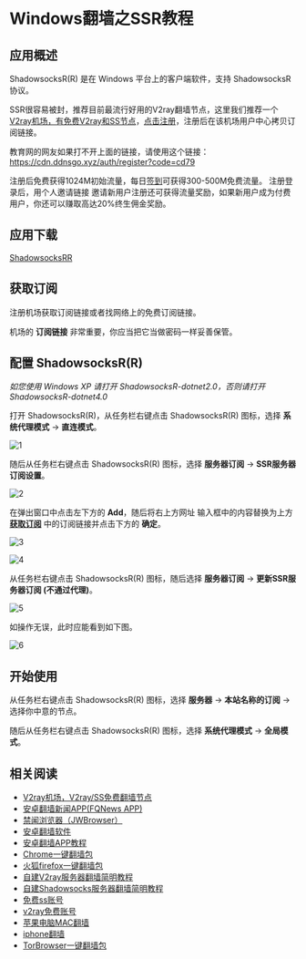 # Windows翻墙之SSR教程

## 应用概述

ShadowsocksR(R) 是在 Windows 平台上的客户端软件，支持 ShadowsocksR 协议。

SSR很容易被封，推荐目前最流行好用的V2ray翻墙节点，这里我们推荐一个[V2ray机场，有免费V2ray和SS节点](https://github.com/bannedbook/fanqiang/wiki/V2ray%E6%9C%BA%E5%9C%BA)，[点击注册](https://go.runba.cyou/auth/register?code=cd79)，注册后在该机场用户中心拷贝订阅链接。

教育网的网友如果打不开上面的链接，请使用这个链接：
https://cdn.ddnsgo.xyz/auth/register?code=cd79

注册后免费获得1024M初始流量，每日[签到](https://raw.githubusercontent.com/bannedbook/fanqiang/master/v2ss/images/checkin.jpg)可获得300-500M免费流量。
注册登录后，用个人邀请链接 邀请新用户注册还可获得流量奖励，如果新用户成为付费用户，你还可以赚取高达20%终生佣金奖励。

## 应用下载

[ShadowsocksRR](https://github.com/shadowsocksrr/shadowsocksr-csharp/releases)

## 获取订阅

注册机场获取订阅链接或者找网络上的免费订阅链接。

机场的 **订阅链接** 非常重要，你应当把它当做密码一样妥善保管。

## 配置 ShadowsocksR(R)

*如您使用 Windows XP 请打开 ShadowsocksR-dotnet2.0，否则请打开 ShadowsocksR-dotnet4.0*

打开 ShadowsocksR(R)，从任务栏右键点击 ShadowsocksR(R) 图标，选择 **系统代理模式** -> **直连模式**。

![1](https://i.loli.net/2019/02/14/5c650df00efef.png ':size=400')

随后从任务栏右键点击 ShadowsocksR(R) 图标，选择 **服务器订阅** -> **SSR服务器订阅设置**。

![2](https://i.loli.net/2019/02/14/5c6508787fd78.png ':size=400')

在弹出窗口中点击左下方的 **Add**，随后将右上方网址 输入框中的内容替换为上方 **[获取订阅](#获取订阅)** 中的订阅链接并点击下方的 **确定**。

![3](https://i.loli.net/2019/02/14/5c6509257417e.png ':size=400')

![4](https://i.loli.net/2019/02/14/5c650a98f3878.png ':size=400')

从任务栏右键点击 ShadowsocksR(R) 图标，随后选择 **服务器订阅** -> **更新SSR服务器订阅 (不通过代理)**。

![5](https://i.loli.net/2019/02/14/5c650b7666f6c.png ':size=400')

如操作无误，此时应能看到如下图。

![6](https://i.loli.net/2019/02/14/5c652598eb1cf.png ':size=400')

## 开始使用

从任务栏右键点击 ShadowsocksR(R) 图标，选择 **服务器** -> **本站名称的订阅** -> 选择你中意的节点。

随后从任务栏右键点击 ShadowsocksR(R) 图标，选择 **系统代理模式** -> **全局模式**。

## 相关阅读
*   [V2ray机场，V2ray/SS免费翻墙节点](https://github.com/bannedbook/fanqiang/wiki/V2ray%E6%9C%BA%E5%9C%BA)
*   [安卓翻墙新闻APP(FQNews APP)](https://github.com/bannedbook/fanqiang/wiki/%E7%A6%81%E9%97%BB%E7%BD%91%E5%AE%89%E5%8D%93%E7%BF%BB%E5%A2%99%E6%96%B0%E9%97%BBAPP)
*   [禁闻浏览器（JWBrowser）](https://github.com/bannedbook/fanqiang/wiki/%E5%AE%89%E5%8D%93%E7%BF%BB%E5%A2%99%E8%BD%AF%E4%BB%B6#JWBrowser)
*   [安卓翻墙软件](https://github.com/bannedbook/fanqiang/wiki/%E5%AE%89%E5%8D%93%E7%BF%BB%E5%A2%99%E8%BD%AF%E4%BB%B6)
*   [安卓翻墙APP教程](https://github.com/bannedbook/fanqiang/tree/master/android)
*   [Chrome一键翻墙包](https://github.com/bannedbook/fanqiang/wiki/Chrome%E4%B8%80%E9%94%AE%E7%BF%BB%E5%A2%99%E5%8C%85)
*   [火狐firefox一键翻墙包](https://github.com/bannedbook/fanqiang/wiki/%E7%81%AB%E7%8B%90firefox%E4%B8%80%E9%94%AE%E7%BF%BB%E5%A2%99%E5%8C%85)
*   [自建V2ray服务器翻墙简明教程](https://github.com/bannedbook/fanqiang/blob/master/v2ss/%E8%87%AA%E5%BB%BAV2ray%E6%9C%8D%E5%8A%A1%E5%99%A8%E7%AE%80%E6%98%8E%E6%95%99%E7%A8%8B.md)
*   [自建Shadowsocks服务器翻墙简明教程](https://github.com/bannedbook/fanqiang/blob/master/v2ss/%E8%87%AA%E5%BB%BAShadowsocks%E6%9C%8D%E5%8A%A1%E5%99%A8%E7%AE%80%E6%98%8E%E6%95%99%E7%A8%8B.md)
*   [免费ss账号](https://github.com/bannedbook/fanqiang/wiki/%E5%85%8D%E8%B4%B9ss%E8%B4%A6%E5%8F%B7)
*   [v2ray免费账号](https://github.com/bannedbook/fanqiang/wiki/v2ray%E5%85%8D%E8%B4%B9%E8%B4%A6%E5%8F%B7)
*   [苹果电脑MAC翻墙](https://github.com/bannedbook/fanqiang/wiki/%E8%8B%B9%E6%9E%9C%E7%94%B5%E8%84%91MAC%E7%BF%BB%E5%A2%99)
*   [iphone翻墙](https://github.com/bannedbook/fanqiang/wiki/iphone%E7%BF%BB%E5%A2%99)
*   [TorBrowser一键翻墙包](https://github.com/bannedbook/fanqiang/wiki/TorBrowser%E4%B8%80%E9%94%AE%E7%BF%BB%E5%A2%99%E5%8C%85)